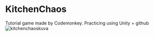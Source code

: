 # KitchenChaos
 Tutorial game made by Codemonkey. Practicing using Unity + github
![kitchenchaoskuva](https://github.com/SKIPAH/KitchenChaos/assets/61183450/a5286547-6d7e-400d-801c-ac473d371692)
